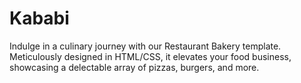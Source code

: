 # Kababi
Indulge in a culinary journey with our Restaurant Bakery template. Meticulously designed in HTML/CSS, it elevates your food business, showcasing a delectable array of pizzas, burgers, and more.
